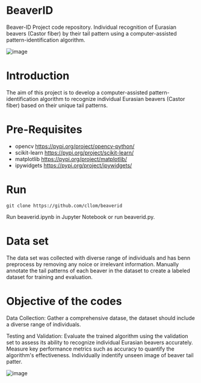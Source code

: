 # BeaverID
Beaver-ID Project code repository. Individual recognition of Eurasian beavers (Castor fiber) by their tail pattern using a computer-assisted pattern-identification algorithm.

![image](https://github.com/cllom/beaverid/assets/27281789/2b99373b-436e-4b3a-8a3f-c39adfca1fbd)

# Introduction
The aim of this project is to develop a computer-assisted pattern-identification algorithm to recognize individual Eurasian beavers (Castor fiber) based on their unique tail patterns. 


# Pre-Requisites

* opencv https://pypi.org/project/opencv-python/
* scikit-learn https://pypi.org/project/scikit-learn/
* matplotlib https://pypi.org/project/matplotlib/
* ipywidgets https://pypi.org/project/ipywidgets/

# Run
```
git clone https://github.com/cllom/beaverid
```
Run beaverid.ipynb in Jupyter Notebook
or run beaverid.py.

# Data set
The data set was collected with diverse range of individuals and has benn preprocess by removing any noice or irrelevant information. Manually annotate the tail patterns of each beaver in the dataset to create a labeled dataset for training and evaluation.

# Objective of the codes
Data Collection: Gather a comprehensive datase, the dataset should include a diverse range of individuals.

Testing and Validation: Evaluate the trained algorithm using the validation set to assess its ability to recognize individual Eurasian beavers accurately. Measure key performance metrics such as accuracy to quantify the algorithm's effectiveness.
Individually indentify unseen image of beaver tail patter.

![image](https://github.com/cllom/beaverid/assets/27281789/df0ac4a5-f50b-4efe-87d6-9d8afcb48eb4)





